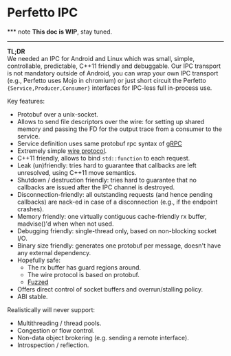 # Perfetto IPC

*** note
**This doc is WIP**, stay tuned.
<!-- TODO(primiano): write IPC doc. -->
***

**TL;DR**  
We needed an IPC for Android and Linux which was small, simple, controllable,
predictable, C++11 friendly and debuggable.
Our IPC transport is not mandatory outside of Android, you can wrap your own IPC
transport (e.g., Perfetto uses Mojo in chromium) or just short circuit the
Perfetto `{Service,Producer,Consumer}` interfaces for IPC-less full in-process
use.

Key features:
- Protobuf over a unix-socket.
- Allows to send file descriptors over the wire: for setting up shared memory
  and passing the FD for the output trace from a consumer to the service.
- Service definition uses same protobuf rpc syntax of [gRPC](https://grpc.io)
- Extremely simple [wire protocol](/src/ipc/wire_protocol.proto).
- C++11 friendly, allows to bind `std::function` to each request.
- Leak (un)friendly: tries hard to guarantee that callbacks are left unresolved,
  using C++11 move semantics.
- Shutdown / destruction friendly: tries hard to guarantee that no callbacks are
  issued after the IPC channel is destroyed.
- Disconnection-friendly: all outstanding requests (and hence pending callbacks)
  are nack-ed in case of a disconnection (e.g., if the endpoint crashes).
- Memory friendly: one virtually contiguous cache-friendly rx buffer,
  madvise()'d when when not used.
- Debugging friendly: single-thread only, based on non-blocking socket I/O.
- Binary size friendly: generates one protobuf per message, doesn't have any
  external dependency.
- Hopefully safe:
  - The rx buffer has guard regions around.
  - The wire protocol is based on protobuf.
  - [Fuzzed](/src/ipc/buffered_frame_deserializer_fuzzer.cc)
- Offers direct control of socket buffers and overrun/stalling policy.
- ABI stable.

Realistically will never support:
  - Multithreading / thread pools.
  - Congestion or flow control.
  - Non-data object brokering (e.g. sending a remote interface).
  - Introspection / reflection.
